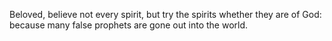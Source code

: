 Beloved, believe not every spirit, but try the spirits whether they are of God: because many false prophets are gone out into the world.

